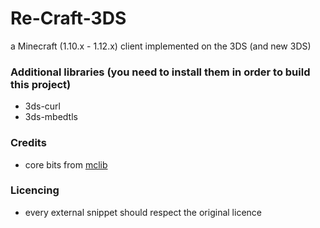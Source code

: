 # Re-Craft-3DS
a Minecraft (1.10.x - 1.12.x) client implemented on the 3DS (and new 3DS)

### Additional libraries (you need to install them in order to build this project)

- 3ds-curl 
- 3ds-mbedtls

### Credits

- core bits from [mclib](https://github.com/plushmonkey/mclib)

### Licencing
- every external snippet should respect the original licence